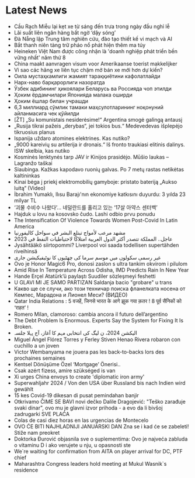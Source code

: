 # Latest News
-  Cầu Rạch Miễu lại kẹt xe từ sáng đến trưa trong ngày đầu nghỉ lễ
-  Lãi suất liên ngân hàng bất ngờ ‘dậy sóng’
-  Đà Nẵng lập Trung tâm nghiên cứu, đào tạo thiết kế vi mạch và AI
-  Bắt thanh niên tàng trữ pháo nổ phát hiện thêm ma túy
-  Heineken Việt Nam được công nhận là 'doanh nghiệp phát triển bền vững nhất' năm thứ 8
-  China maakt aanvragen visum voor Amerikaanse toerist makkelijker
-  Vì sao các hãng xe liên tục chậm mở bán xe mới hơn dự kiến?
-  Оила мустаҳкамлиги жамият тараққиётини кафолатлайди
-  Нарх-наво барқарорлиги назоратда
-  Ўзбек адибининг ҳикоялари Беларусь ва Россияда чоп этилди
-  Ҳоким ёрдамчилари Японияда малака оширди
-  Ҳоким ёшлар билан учрашди
-  6,3 миллиард сўмлик тамаки маҳсулотларининг ноқонуний айланмасига чек қўйилди
-  [ŽT] „Su komunistais nesiderėsime!“ Argentina smogė galingą antausį
-  „Rusija tikrai pažeis „derybas“, jei tokios bus.“ Medevedevas išplepėjo tikruosius planus
-  Ispanija uždaro atomines elektrines. Kas nutiko?
-  „9000 kareivių su artilerija ir dronais.“ Iš fronto traukiasi elitinis dalinys. ISW skelbia, kas nutiko
-  Kosminės lenktynės tarp JAV ir Kinijos prasidėjo. Mūšio laukas – Lagranžo taškai
-  Siaubinga. Kažkas kapodavo ruonių galvas. Po 7 metų rastas netikėtas kaltininkas
-  Kinai bėga į priekį elektromobilių gamyboje: pristato bateriją „Aukso luitą“ (Video)
-  İbrahim Yumaklı, Ilısu Barajı'nın ekonomiye katkısını duyurdu: 3 yılda 23 milyar TL
-  ‘괴물 수비수 나왔다’... 네덜란드를 홀리고 있는 ‘17살 아약스 센터백’
-  Hajduk u lovu na kosovsko čudo. Lashi odbio prvu ponudu
-  The Intensification Of Violence Towards Women Post-Covid In Latin America
-  مشهد مرعب لأمواج تبتلع البشر في سواحل كاليفورنيا
-  عاجل.. المملكة تتصدر أكثر الدول العربية امتلاكًا لاحتياطيات النفط في 2023
-  Jysähtääkö siirtopommi? Liverpool voi saada todellisen supertähden riveihinsä
-  غیر رسمی سکولوں میں موسم سرما کی چھٹیوں کا نوٹیفیکیشن جاری
-  Ovo je Honor Magic6 Pro, donosi zaslon s ultra tankim okvirom i pilulom
-  Amid Rise In Temperature Across Odisha, IMD Predicts Rain In New Year
-  Hande Erçel Atatürk’ü paylaştı Suudiler sözleşmeyi feshetti
-  U GLAVI MI JE SAMO PARTIZAN Saldanja bacio &quot;grobare&quot; u trans
-  Какво ще се случи, ако този техничар поиска фланелката носена от Кемпес, Марадона и Лионел Меси? (ВИДЕО)
-  Qatar India Relations : 5 वजहें, जिनसे भारत के आगे झुक गया क़तर ! 8 पूर्व सैनिकों को ‘राहत’ !
-  Romero Milan, clamoroso: cambia ancora il futuro dell’argentino
-  The Debt Problem Is Enormous. Experts Say the System for Fixing It Is Broken.
-  الیکشن 2024، ن لیگ کی انتخابی مہم کا آغاز، آج پہلا جلسہ
-  Miguel Ángel Flórez Torres y Ferley Stiven Henao Rivera robaron con cuchillo a un joven
-  Victor Wembanyama ne jouera pas les back-to-backs lors des prochaines semaines
-  Kentsel Dönüşüme Özel ‘Mortgage’ Önerisi..
-  Csak azért fizess, amire szükséged is van
-  Xi urges China envoys to create 'diplomatic iron army'
-  Superwahljahr 2024 / Von den USA über Russland bis nach Indien wird gewählt
-  15 kes Covid-19 dikesan di pusat pemindahan banjir
-  Otkrivamo ČIME SE BAVI novi dečko Dalile Dragojević: "Teško zarađuje svaki dinar", ovo mu je glavni izvor prihoda - a evo da li bivšoj zadrugarki SVE PLAĆA
-  Colas de casi diez horas en las urgencias de Montecelo
-  OVO ĆE BITI NAJHLADNIJI JANUARSKI DAN Zna se i kad će se zabeleti! Stiže nam preokret
-  Doktorka Đurović objasnila sve o suplementima: Ovo je najveća zabluda o vitaminu D i ako verujete u nju, u opasnosti ste
-  We`re waiting for confirmation from AITA on player arrival for DC, PTF chief
-  Maharashtra Congress leaders hold meeting at Mukul Wasnik`s residence
